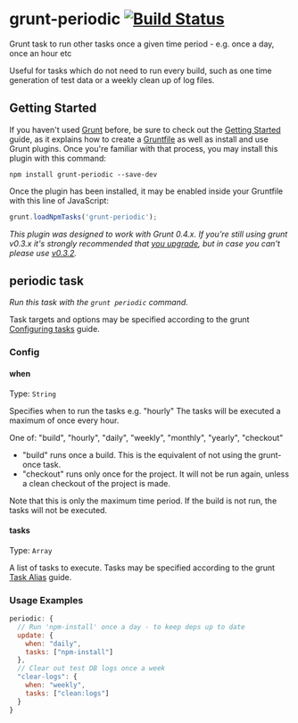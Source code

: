 grunt-periodic [![Build Status](https://travis-ci.org/bealearts/grunt-periodic.svg)](https://travis-ci.org/bealearts/grunt-periodic)
==============

Grunt task to run other tasks once a given time period - e.g. once a day, once an hour etc

Useful for tasks which do not need to run every build, such as one time generation of test data or a weekly clean up of log files.

## Getting Started
If you haven't used [Grunt](http://gruntjs.com/) before, be sure to check out the [Getting Started](http://gruntjs.com/getting-started) guide, as it explains how to create a [Gruntfile](http://gruntjs.com/sample-gruntfile) as well as install and use Grunt plugins. Once you're familiar with that process, you may install this plugin with this command:

```shell
npm install grunt-periodic --save-dev
```

Once the plugin has been installed, it may be enabled inside your Gruntfile with this line of JavaScript:

```js
grunt.loadNpmTasks('grunt-periodic');
```

*This plugin was designed to work with Grunt 0.4.x. If you're still using grunt v0.3.x it's strongly recommended that [you upgrade](http://gruntjs.com/upgrading-from-0.3-to-0.4), but in case you can't please use [v0.3.2](https://github.com/gruntjs/grunt-contrib-less/tree/grunt-0.3-stable).*


## periodic task
_Run this task with the `grunt periodic` command._

Task targets and options may be specified according to the grunt [Configuring tasks](http://gruntjs.com/configuring-tasks) guide.
### Config

#### when
Type: `String`

Specifies when to run the tasks e.g. "hourly" The tasks will be executed a maximum of once every hour.

One of: "build", "hourly", "daily", "weekly", "monthly", "yearly", "checkout"

* "build" runs once a build. This is the equivalent of not using the grunt-once task.
* "checkout" runs only once for the project. It will not be run again, unless a clean checkout of the project is made.

Note that this is only the maximum time period. If the build is not run, the tasks will not be executed.

#### tasks
Type: `Array`

A list of tasks to execute. Tasks may be specified according to the grunt [Task Alias](http://gruntjs.com/creating-tasks#alias-tasks) guide.


### Usage Examples

```js
periodic: {
  // Run 'npm-install' once a day - to keep deps up to date
  update: {
    when: "daily",
    tasks: ["npm-install"]
  },
  // Clear out test DB logs once a week
  "clear-logs": {
    when: "weekly",
    tasks: ["clean:logs"]
  }
}
```
